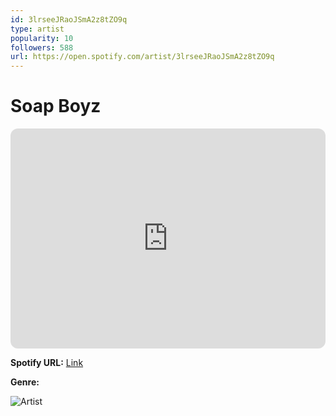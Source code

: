 ```yaml
---
id: 3lrseeJRaoJSmA2z8tZO9q
type: artist
popularity: 10
followers: 588
url: https://open.spotify.com/artist/3lrseeJRaoJSmA2z8tZO9q
---
```

# Soap Boyz

<iframe style="border-radius:12px" src="https://open.spotify.com/embed/artist/3lrseeJRaoJSmA2z8tZO9q" width="100%" height="352" frameBorder="0" allowfullscreen="" allow="autoplay; clipboard-write; encrypted-media; fullscreen; picture-in-picture" loading="lazy"></iframe>

**Spotify URL:** [Link](https://open.spotify.com/artist/3lrseeJRaoJSmA2z8tZO9q)

**Genre:** 

![Artist](https://i.scdn.co/image/ab67616d0000b27367429daf4ee66966646d4574)

